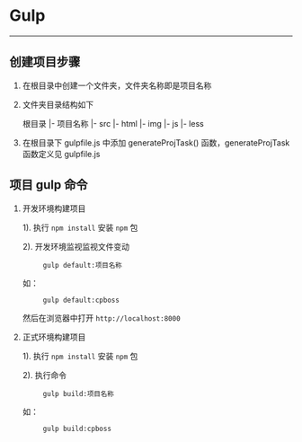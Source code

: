 # Gulp
---

## 创建项目步骤

1. 在根目录中创建一个文件夹，文件夹名称即是项目名称
2. 文件夹目录结构如下

    根目录
    |- 项目名称
        |- src
            |- html
            |- img
            |- js
            |- less

3. 在根目录下 gulpfile.js 中添加 generateProjTask() 函数，generateProjTask 函数定义见 gulpfile.js

## 项目 gulp 命令

1. 开发环境构建项目

    1). 执行 `npm install` 安装 `npm` 包

    2). 开发环境监视监视文件变动

            gulp default:项目名称

      如：

            gulp default:cpboss

      然后在浏览器中打开 `http://localhost:8000`


2. 正式环境构建项目

    1). 执行 `npm install` 安装 `npm` 包

    2). 执行命令

            gulp build:项目名称

      如：

            gulp build:cpboss
